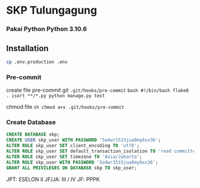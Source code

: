 # SKP Tulungagung

### Pakai Python Python 3.10.6


## Installation

```sh
cp .env.production .env
```

### Pre-commit

create file pre-commit git `.git/hooks/pre-commit`
    ```bash
    #!/bin/bash
    flake8 .
    isort **/*.py
    python manage.py test
    ```

chmod file
    ```sh
    chmod a+x .git/hooks/pre-commit
    ```

### Create Database

```sql
CREATE DATABASE skp;
CREATE USER skp_user WITH PASSWORD '5o4wr1515jua8my6xx36';
ALTER ROLE skp_user SET client_encoding TO 'utf8';
ALTER ROLE skp_user SET default_transaction_isolation TO 'read committed';
ALTER ROLE skp_user SET timezone TO 'Asia/Jakarta';
ALTER ROLE skp_user WITH PASSWORD '5o4wr1515jua8my6xx36';
GRANT ALL PRIVILEGES ON DATABASE skp TO skp_user;
```


JPT: ESELON II
JF/JA: III / IV
JF: PPPK